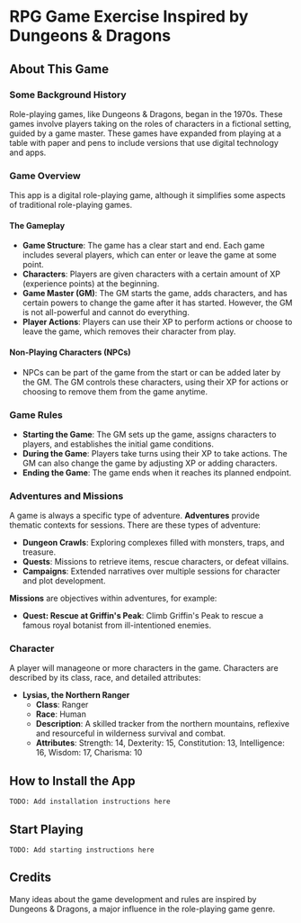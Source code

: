 # RPG Game Exercise Inspired by Dungeons & Dragons

## About This Game

### Some Background History

Role-playing games, like Dungeons & Dragons, began in the 1970s. These games involve players taking on the roles of characters in a fictional setting, guided by a game master. These games have expanded from playing at a table with paper and pens to include versions that use digital technology and apps.

### Game Overview

This app is a digital role-playing game, although it simplifies some aspects of traditional role-playing games.

#### The Gameplay

- **Game Structure**: The game has a clear start and end. Each game includes several players, which can enter or leave the game at some point.
- **Characters**: Players are given characters with a certain amount of XP (experience points) at the beginning.
- **Game Master (GM)**: The GM starts the game, adds characters, and has certain powers to change the game after it has started. However, the GM is not all-powerful and cannot do everything.
- **Player Actions**: Players can use their XP to perform actions or choose to leave the game, which removes their character from play.

#### Non-Playing Characters (NPCs)

- NPCs can be part of the game from the start or can be added later by the GM. The GM controls these characters, using their XP for actions or choosing to remove them from the game anytime.

### Game Rules

- **Starting the Game**: The GM sets up the game, assigns characters to players, and establishes the initial game conditions.
- **During the Game**: Players take turns using their XP to take actions. The GM can also change the game by adjusting XP or adding characters.
- **Ending the Game**: The game ends when it reaches its planned endpoint.

### Adventures and Missions

A game is always a specific type of adventure. **Adventures** provide thematic contexts for sessions. There are these types of adventure:
- **Dungeon Crawls**: Exploring complexes filled with monsters, traps, and treasure.
- **Quests**: Missions to retrieve items, rescue characters, or defeat villains.
- **Campaigns**: Extended narratives over multiple sessions for character and plot development.

**Missions** are objectives within adventures, for example:
- **Quest: Rescue at Griffin's Peak**: Climb Griffin's Peak to rescue a famous royal botanist from ill-intentioned enemies.

### Character 

A player will manageone or more characters in the game. Characters are described by its class, race, and detailed attributes:
- **Lysias, the Northern Ranger**
  - **Class**: Ranger
  - **Race**: Human
  - **Description**: A skilled tracker from the northern mountains, reflexive and resourceful in wilderness survival and combat.
  - **Attributes**: Strength: 14, Dexterity: 15, Constitution: 13, Intelligence: 16, Wisdom: 17, Charisma: 10

## How to Install the App

`TODO: Add installation instructions here`

## Start Playing

`TODO: Add starting instructions here`

## Credits

Many ideas about the game development and rules are inspired by Dungeons & Dragons, a major influence in the role-playing game genre.

